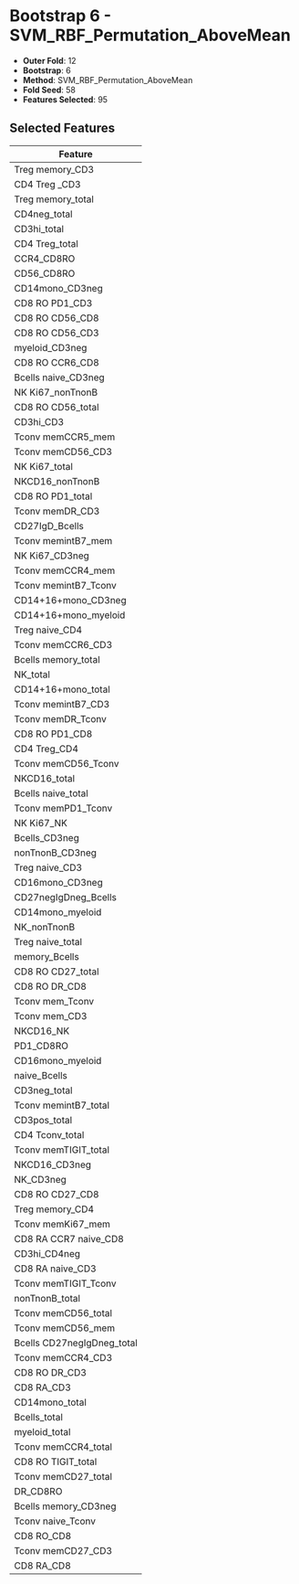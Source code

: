 # Bootstrap 6 - SVM_RBF_Permutation_AboveMean

- **Outer Fold**: 12
- **Bootstrap**: 6
- **Method**: SVM_RBF_Permutation_AboveMean
- **Fold Seed**: 58
- **Features Selected**: 95

## Selected Features

| Feature |
|---------|
| Treg memory_CD3 |
| CD4 Treg _CD3 |
| Treg memory_total |
| CD4neg_total |
| CD3hi_total |
| CD4 Treg_total |
| CCR4_CD8RO |
| CD56_CD8RO |
| CD14mono_CD3neg |
| CD8 RO PD1_CD3 |
| CD8 RO CD56_CD8 |
| CD8 RO CD56_CD3 |
| myeloid_CD3neg |
| CD8 RO CCR6_CD8 |
| Bcells naive_CD3neg |
| NK Ki67_nonTnonB |
| CD8 RO CD56_total |
| CD3hi_CD3 |
| Tconv memCCR5_mem |
| Tconv memCD56_CD3 |
| NK Ki67_total |
| NKCD16_nonTnonB |
| CD8 RO PD1_total |
| Tconv memDR_CD3 |
| CD27IgD_Bcells |
| Tconv memintB7_mem |
| NK Ki67_CD3neg |
| Tconv memCCR4_mem |
| Tconv memintB7_Tconv |
| CD14+16+mono_CD3neg |
| CD14+16+mono_myeloid |
| Treg naive_CD4 |
| Tconv memCCR6_CD3 |
| Bcells memory_total |
| NK_total |
| CD14+16+mono_total |
| Tconv memintB7_CD3 |
| Tconv memDR_Tconv |
| CD8 RO PD1_CD8 |
| CD4 Treg_CD4 |
| Tconv memCD56_Tconv |
| NKCD16_total |
| Bcells naive_total |
| Tconv memPD1_Tconv |
| NK Ki67_NK |
| Bcells_CD3neg |
| nonTnonB_CD3neg |
| Treg naive_CD3 |
| CD16mono_CD3neg |
| CD27negIgDneg_Bcells |
| CD14mono_myeloid |
| NK_nonTnonB |
| Treg naive_total |
| memory_Bcells |
| CD8 RO CD27_total |
| CD8 RO DR_CD8 |
| Tconv mem_Tconv |
| Tconv mem_CD3 |
| NKCD16_NK |
| PD1_CD8RO |
| CD16mono_myeloid |
| naive_Bcells |
| CD3neg_total |
| Tconv memintB7_total |
| CD3pos_total |
| CD4 Tconv_total |
| Tconv memTIGIT_total |
| NKCD16_CD3neg |
| NK_CD3neg |
| CD8 RO CD27_CD8 |
| Treg memory_CD4 |
| Tconv memKi67_mem |
| CD8 RA CCR7 naive_CD8 |
| CD3hi_CD4neg |
| CD8 RA naive_CD3 |
| Tconv memTIGIT_Tconv |
| nonTnonB_total |
| Tconv memCD56_total |
| Tconv memCD56_mem |
| Bcells CD27negIgDneg_total |
| Tconv memCCR4_CD3 |
| CD8 RO DR_CD3 |
| CD8 RA_CD3 |
| CD14mono_total |
| Bcells_total |
| myeloid_total |
| Tconv memCCR4_total |
| CD8 RO TIGIT_total |
| Tconv memCD27_total |
| DR_CD8RO |
| Bcells memory_CD3neg |
| Tconv naive_Tconv |
| CD8 RO_CD8 |
| Tconv memCD27_CD3 |
| CD8 RA_CD8 |
